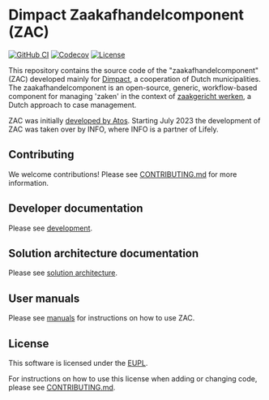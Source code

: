 # Dimpact Zaakafhandelcomponent (ZAC)

[![GitHub CI](https://github.com/infonl/dimpact-zaakafhandelcomponent/actions/workflows/build-test-deploy.yml/badge.svg?branch=main)](https://github.com/infonl/dimpact-zaakafhandelcomponent/actions/workflows/build-test-deploy.yml)
[![Codecov](https://codecov.io/gh/infonl/dimpact-zaakafhandelcomponent/branch/main/graph/badge.svg)](https://app.codecov.io/gh/infonl/dimpact-zaakafhandelcomponent/)
[![License](https://img.shields.io/badge/License-EUPL_1.2-blue.svg)](https://opensource.org/licenses/https://opensource.org/license/eupl-1-2/)

This repository contains the source code of the "zaakafhandelcomponent" (ZAC) developed mainly 
for [Dimpact](https://www.dimpact.nl/), a cooperation of Dutch municipalities.
The zaakafhandelcomponent is an open-source, generic, workflow-based component for managing 'zaken'
in the context of [zaakgericht werken](https://www.noraonline.nl/wiki/Zaakgericht_Werken), a Dutch approach to case management.

ZAC was initially [developed by Atos](https://github.com/NL-AMS-LOCGOV/zaakafhandelcomponent).
Starting July 2023 the development of ZAC was taken over by INFO, where INFO is a partner of Lifely.

## Contributing

We welcome contributions! Please see [CONTRIBUTING.md](CONTRIBUTING.md) for more information.

## Developer documentation

Please see [development](docs/development/README.md).

## Solution architecture documentation

Please see [solution architecture](docs/solution-architecture/README.md).

## User manuals

Please see [manuals](docs/manuals/README.md) for instructions on how to use ZAC.

## License

This software is licensed under the [EUPL](LICENSE.md).

For instructions on how to use this license when adding or changing code, please see [CONTRIBUTING.md](CONTRIBUTING.md).

